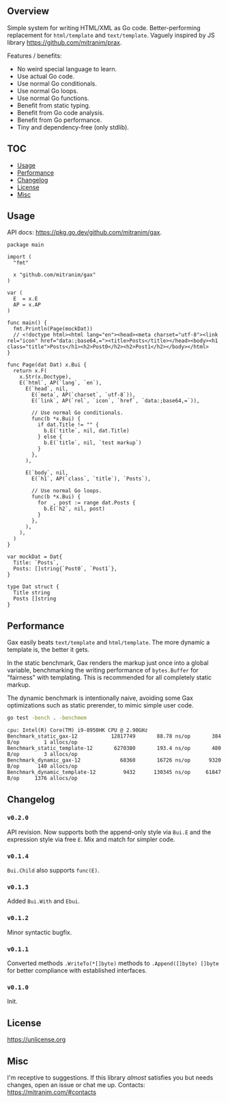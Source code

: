 ## Overview

Simple system for writing HTML/XML as Go code. Better-performing replacement for `html/template` and `text/template`. Vaguely inspired by JS library https://github.com/mitranim/prax.

Features / benefits:

  * No weird special language to learn.
  * Use actual Go code.
  * Use normal Go conditionals.
  * Use normal Go loops.
  * Use normal Go functions.
  * Benefit from static typing.
  * Benefit from Go code analysis.
  * Benefit from Go performance.
  * Tiny and dependency-free (only stdlib).

## TOC

* [Usage](#usage)
* [Performance](#performance)
* [Changelog](#changelog)
* [License](#license)
* [Misc](#misc)

## Usage

API docs: https://pkg.go.dev/github.com/mitranim/gax.

```golang
package main

import (
  "fmt"

  x "github.com/mitranim/gax"
)

var (
  E  = x.E
  AP = x.AP
)

func main() {
  fmt.Println(Page(mockDat))
  // <!doctype html><html lang="en"><head><meta charset="utf-8"><link rel="icon" href="data:;base64,="><title>Posts</title></head><body><h1 class="title">Posts</h1><h2>Post0</h2><h2>Post1</h2></body></html>
}

func Page(dat Dat) x.Bui {
  return x.F(
    x.Str(x.Doctype),
    E(`html`, AP(`lang`, `en`),
      E(`head`, nil,
        E(`meta`, AP(`charset`, `utf-8`)),
        E(`link`, AP(`rel`, `icon`, `href`, `data:;base64,=`)),

        // Use normal Go conditionals.
        func(b *x.Bui) {
          if dat.Title != "" {
            b.E(`title`, nil, dat.Title)
          } else {
            b.E(`title`, nil, `test markup`)
          }
        },
      ),

      E(`body`, nil,
        E(`h1`, AP(`class`, `title`), `Posts`),

        // Use normal Go loops.
        func(b *x.Bui) {
          for _, post := range dat.Posts {
            b.E(`h2`, nil, post)
          }
        },
      ),
    ),
  )
}

var mockDat = Dat{
  Title: `Posts`,
  Posts: []string{`Post0`, `Post1`},
}

type Dat struct {
  Title string
  Posts []string
}
```

## Performance

Gax easily beats `text/template` and `html/template`. The more dynamic a template is, the better it gets.

In the static benchmark, Gax renders the markup just once into a global variable, benchmarking the writing performance of `bytes.Buffer` for "fairness" with templating. This is recommended for all completely static markup.

The dynamic benchmark is intentionally naive, avoiding some Gax optimizations such as static prerender, to mimic simple user code.

```sh
go test -bench . -benchmem
```

```
cpu: Intel(R) Core(TM) i9-8950HK CPU @ 2.90GHz
Benchmark_static_gax-12           12817749       88.78 ns/op       384 B/op        1 allocs/op
Benchmark_static_template-12       6270380       193.4 ns/op       480 B/op        3 allocs/op
Benchmark_dynamic_gax-12             68360       16726 ns/op      9320 B/op      140 allocs/op
Benchmark_dynamic_template-12         9432      130345 ns/op     61847 B/op     1376 allocs/op
```

## Changelog

### `v0.2.0`

API revision. Now supports both the append-only style via `Bui.E` and the expression style via free `E`. Mix and match for simpler code.

### `v0.1.4`

`Bui.Child` also supports `func(E)`.

### `v0.1.3`

Added `Bui.With` and `Ebui`.

### `v0.1.2`

Minor syntactic bugfix.

### `v0.1.1`

Converted methods `.WriteTo(*[]byte)` methods to `.Append([]byte) []byte` for better compliance with established interfaces.

### `v0.1.0`

Init.

## License

https://unlicense.org

## Misc

I'm receptive to suggestions. If this library _almost_ satisfies you but needs changes, open an issue or chat me up. Contacts: https://mitranim.com/#contacts
